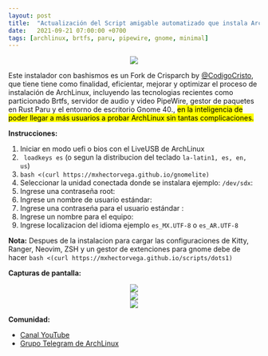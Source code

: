 ```yaml
---
layout: post
title:  "Actualización del Script amigable automatizado que instala ArchLinux"
date:   2021-09-21 07:00:00 +0700
tags: [archlinux, brtfs, paru, pipewire, gnome, minimal]
---
```


<center>
<img src="https://raw.githubusercontent.com/mxhectorvega/mxhectorvega.github.io/master/_posts/instalador-de-arch-minimal/logo-arch.png" style="max-width:60%;width:auto;height:auto;">
</center>

Este instalador con bashismos es un Fork de Crisparch by [@CodigoCristo](https://github.com/codigocristo), que tiene tiene como finalidad, eficientar, mejorar y optimizar el proceso de instalación de ArchLinux, incluyendo las tecnologias recientes como particionado Brtfs, servidor de audio y video PipeWire, gestor de paquetes en Rust Paru y el entorno de escritorio Gnome 40., <mark>en la inteligencia de poder llegar a más usuarios a probar ArchLinux sin tantas complicaciones.</mark>

**Instrucciones:**
1. Iniciar en modo uefi o bios con el LiveUSB de ArchLinux
2. ``` loadkeys es``` (o segun la distribucion del teclado ``` la-latin1, es, en, us ```)
3. ``` bash <(curl https://mxhectorvega.github.io/gnomelite) ```
4. Seleccionar la unidad conectada donde se instalara ejemplo: ``` /dev/sdx ```:
5. Ingrese una contraseña root:
6. Ingrese un nombre de usuario estándar:
7. Ingrese una contraseńa para el usuario estándar :
8. Ingrese un nombre para el equipo:
9. Ingrese localizacion del idioma ejemplo ``` es_MX.UTF-8 ``` o ``` es_AR.UTF-8 ```

**Nota:**
Despues de la instalacion para cargar las configuraciones de Kitty, Ranger, Neovim, ZSH y un gestor de extenciones para gnome debe de hacer ``` bash <(curl https://mxhectorvega.github.io/scripts/dots1) ```

**Capturas de pantalla:**
<center>
<img src="https://raw.githubusercontent.com/mxhectorvega/mxhectorvega.github.io/master/_posts/instalador-de-arch-minimal/captura1.jpg" style="max-width:100%;width:auto;height:auto;">
</center>

<center>
<img src="https://raw.githubusercontent.com/mxhectorvega/mxhectorvega.github.io/master/_posts/instalador-de-arch-minimal/captura2.jpg" style="max-width:100%;width:auto;height:auto;">
</center>

<center>
<img src="https://raw.githubusercontent.com/mxhectorvega/mxhectorvega.github.io/master/_posts/instalador-de-arch-minimal/captura3.png" style="max-width:100%;width:auto;height:auto;">
</center>

**Comunidad:**
- [Canal YouTube](https://youtube.com/mxhectorvega)
- [Grupo Telegram de ArchLinux](https://t.me/archLinuxes)
